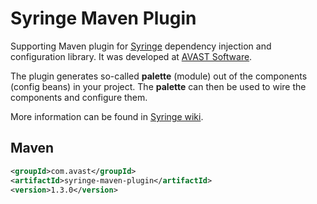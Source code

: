 # Syringe Maven Plugin

Supporting Maven plugin for [Syringe](https://github.com/avast-open/syringe "Syringe") dependency injection and 
configuration library. It was developed at [AVAST Software](http://www.avast.com "AVAST Software").

The plugin generates so-called __palette__ (module) out of the components (config beans) in your project. The __palette__ 
can then be used to wire the components and configure them.

More information can be found in [Syringe wiki](https://github.com/avast-open/syringe/wiki "Syringe wiki").

## Maven

```xml
<groupId>com.avast</groupId>
<artifactId>syringe-maven-plugin</artifactId>
<version>1.3.0</version>
```
